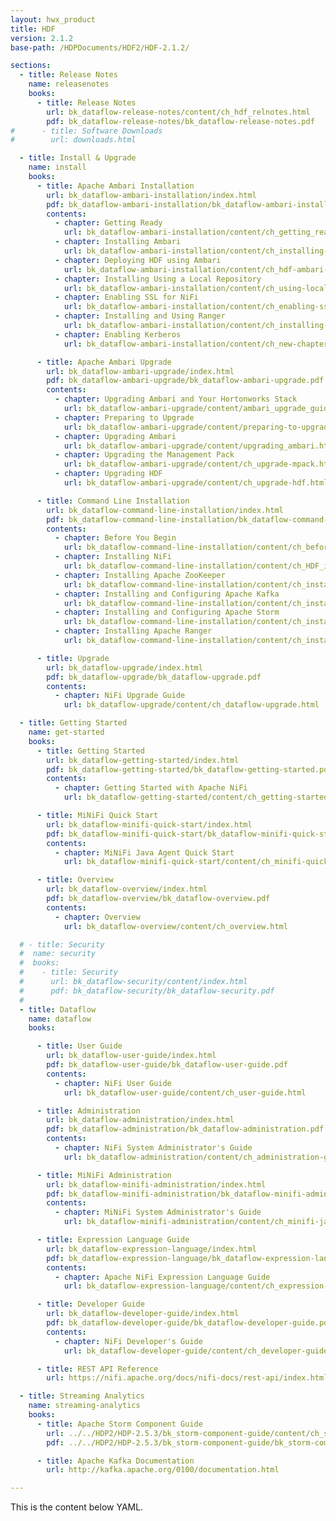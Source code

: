 ```yaml
---
layout: hwx_product
title: HDF
version: 2.1.2
base-path: /HDPDocuments/HDF2/HDF-2.1.2/

sections:
  - title: Release Notes
    name: releasenotes
    books:
      - title: Release Notes
        url: bk_dataflow-release-notes/content/ch_hdf_relnotes.html
        pdf: bk_dataflow-release-notes/bk_dataflow-release-notes.pdf
#      - title: Software Downloads
#        url: downloads.html

  - title: Install & Upgrade
    name: install
    books:
      - title: Apache Ambari Installation
        url: bk_dataflow-ambari-installation/index.html
        pdf: bk_dataflow-ambari-installation/bk_dataflow-ambari-installation.pdf
        contents:
          - chapter: Getting Ready
            url: bk_dataflow-ambari-installation/content/ch_getting_ready.html
          - chapter: Installing Ambari
            url: bk_dataflow-ambari-installation/content/ch_installing-ambari.html
          - chapter: Deploying HDF using Ambari
            url: bk_dataflow-ambari-installation/content/ch_hdf-ambari-deployment.html
          - chapter: Installing Using a Local Repository
            url: bk_dataflow-ambari-installation/content/ch_using-local-repo.html
          - chapter: Enabling SSL for NiFi
            url: bk_dataflow-ambari-installation/content/ch_enabling-ssl-for-nifi.html
          - chapter: Installing and Using Ranger
            url: bk_dataflow-ambari-installation/content/ch_installing-and-using-ranger.html
          - chapter: Enabling Kerberos 
            url: bk_dataflow-ambari-installation/content/ch_new-chapter.html

      - title: Apache Ambari Upgrade
        url: bk_dataflow-ambari-upgrade/index.html
        pdf: bk_dataflow-ambari-upgrade/bk_dataflow-ambari-upgrade.pdf
        contents:
          - chapter: Upgrading Ambari and Your Hortonworks Stack 
            url: bk_dataflow-ambari-upgrade/content/ambari_upgrade_guide.html
          - chapter: Preparing to Upgrade 
            url: bk_dataflow-ambari-upgrade/content/preparing-to-upgrade.html
          - chapter: Upgrading Ambari 
            url: bk_dataflow-ambari-upgrade/content/upgrading_ambari.html
          - chapter: Upgrading the Management Pack
            url: bk_dataflow-ambari-upgrade/content/ch_upgrade-mpack.html
          - chapter: Upgrading HDF
            url: bk_dataflow-ambari-upgrade/content/ch_upgrade-hdf.html

      - title: Command Line Installation
        url: bk_dataflow-command-line-installation/index.html
        pdf: bk_dataflow-command-line-installation/bk_dataflow-command-line-installation.pdf
        contents:
          - chapter: Before You Begin
            url: bk_dataflow-command-line-installation/content/ch_before_you_begin.html
          - chapter: Installing NiFi
            url: bk_dataflow-command-line-installation/content/ch_HDF_installing.html
          - chapter: Installing Apache ZooKeeper
            url: bk_dataflow-command-line-installation/content/ch_install_zookeeper_chapter.html
          - chapter: Installing and Configuring Apache Kafka
            url: bk_dataflow-command-line-installation/content/ch_installing_kafka_chapter.html
          - chapter: Installing and Configuring Apache Storm
            url: bk_dataflow-command-line-installation/content/ch_installing_storm_chapter.html
          - chapter: Installing Apache Ranger
            url: bk_dataflow-command-line-installation/content/ch_installing_ranger_chapter.html

      - title: Upgrade
        url: bk_dataflow-upgrade/index.html
        pdf: bk_dataflow-upgrade/bk_dataflow-upgrade.pdf
        contents:
          - chapter: NiFi Upgrade Guide
            url: bk_dataflow-upgrade/content/ch_dataflow-upgrade.html

  - title: Getting Started
    name: get-started
    books:
      - title: Getting Started
        url: bk_dataflow-getting-started/index.html
        pdf: bk_dataflow-getting-started/bk_dataflow-getting-started.pdf
        contents:
          - chapter: Getting Started with Apache NiFi
            url: bk_dataflow-getting-started/content/ch_getting-started.html

      - title: MiNiFi Quick Start
        url: bk_dataflow-minifi-quick-start/index.html
        pdf: bk_dataflow-minifi-quick-start/bk_dataflow-minifi-quick-start.pdf
        contents:
          - chapter: MiNiFi Java Agent Quick Start 
            url: bk_dataflow-minifi-quick-start/content/ch_minifi-quick-start.html

      - title: Overview
        url: bk_dataflow-overview/index.html
        pdf: bk_dataflow-overview/bk_dataflow-overview.pdf
        contents:
          - chapter: Overview
            url: bk_dataflow-overview/content/ch_overview.html

  # - title: Security
  #  name: security
  #  books:
  #    - title: Security
  #      url: bk_dataflow-security/content/index.html
  #      pdf: bk_dataflow-security/bk_dataflow-security.pdf
  #
  - title: Dataflow
    name: dataflow
    books:

      - title: User Guide
        url: bk_dataflow-user-guide/index.html
        pdf: bk_dataflow-user-guide/bk_dataflow-user-guide.pdf
        contents:
          - chapter: NiFi User Guide
            url: bk_dataflow-user-guide/content/ch_user-guide.html

      - title: Administration
        url: bk_dataflow-administration/index.html
        pdf: bk_dataflow-administration/bk_dataflow-administration.pdf
        contents:
          - chapter: NiFi System Administrator's Guide
            url: bk_dataflow-administration/content/ch_administration-guide.html

      - title: MiNiFi Administration
        url: bk_dataflow-minifi-administration/index.html
        pdf: bk_dataflow-minifi-administration/bk_dataflow-minifi-administration.pdf
        contents:
          - chapter: MiNiFi System Administrator's Guide
            url: bk_dataflow-minifi-administration/content/ch_minifi-java-administration-guide.html

      - title: Expression Language Guide
        url: bk_dataflow-expression-language/index.html
        pdf: bk_dataflow-expression-language/bk_dataflow-expression-language.pdf
        contents:
          - chapter: Apache NiFi Expression Language Guide
            url: bk_dataflow-expression-language/content/ch_expression-language-guide.html

      - title: Developer Guide
        url: bk_dataflow-developer-guide/index.html
        pdf: bk_dataflow-developer-guide/bk_dataflow-developer-guide.pdf
        contents:
          - chapter: NiFi Developer's Guide
            url: bk_dataflow-developer-guide/content/ch_developer-guide.html

      - title: REST API Reference
        url: https://nifi.apache.org/docs/nifi-docs/rest-api/index.html

  - title: Streaming Analytics
    name: streaming-analytics
    books:
      - title: Apache Storm Component Guide
        url: ../../HDP2/HDP-2.5.3/bk_storm-component-guide/content/ch_storm-overview.html
        pdf: ../../HDP2/HDP-2.5.3/bk_storm-component-guide/bk_storm-component-guide.pdf

      - title: Apache Kafka Documentation
        url: http://kafka.apache.org/0100/documentation.html

---
```


This is the content below YAML.
